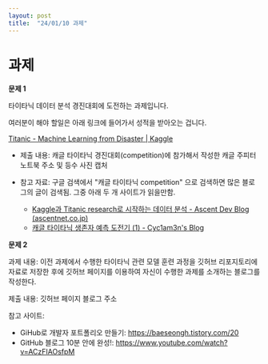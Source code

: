 ```yaml
---
layout: post
title:  "24/01/10 과제"
---
```


# 과제

**문제 1**

타이타닉 데이터 분석 경진대회에 도전하는 과제입니다.

여러분이 해야 할일은 아래 링크에 들어가서 성적을 받아오는 겁니다.

[Titanic - Machine Learning from Disaster | Kaggle](https://www.kaggle.com/c/titanic)

- 제출 내용: 캐글 타이타닉 경진대회(competition)에 참가해서 작성한 캐글 주피터 노트북 주소 및 등수 사진 캡처

- 참고 자료: 구글 검색에서 "캐글 타이타닉 competition" 으로 검색하면 많은 블로그의 글이 검색됨.
    그중 아래 두 개 사이트가 읽을만함.

    - [Kaggle과 Titanic research로 시작하는 데이터 분석 - Ascent Dev Blog (ascentnet.co.jp)](https://developers.ascentnet.co.jp/2017/11/24/kaggle-process-review/)    
    - [캐글 타이타닉 생존자 예측 도전기 (1) - Cyc1am3n's Blog](https://cyc1am3n.github.io/2018/10/09/my-first-kaggle-competition_titanic.html)

**문제 2**

과제 내용: 이전 과제에서 수행한 타이타닉 관련 모델 훈련 과정을 깃허브 리포지토리에 자료로 저장한 후에 깃허브 페이지를 이용하여 자신이 수행한 과제를 소개하는 블로그를 작성한다.

제출 내용: 깃허브 페이지 블로그 주소

참고 사이트:

- GiHub로 개발자 포트폴리오 만들기: https://baeseongh.tistory.com/20
- GitHub 블로그 10분 안에 완성!: https://www.youtube.com/watch?v=ACzFIAOsfpM
